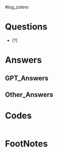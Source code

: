 #log_zotero 

# Questions

- [?] 


# Answers


## GPT_Answers


## Other_Answers


# Codes

```python

```



# FootNotes